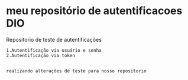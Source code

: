 # meu repositório de autentificacoes DIO
Repositorio de teste de autentificações

	1.Autentificação via usuário e senha
	2.Autentificação via token


	realizando alterações de teste para nosso repositorio
	